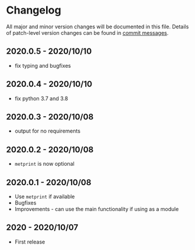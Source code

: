 # Changelog
All major and minor version changes will be documented in this file. Details of
patch-level version changes can be found in [commit messages](../../commits/master).

## 2020.0.5 - 2020/10/10
- fix typing and bugfixes

## 2020.0.4 - 2020/10/10
- fix python 3.7 and 3.8

## 2020.0.3 - 2020/10/08
- output for no requirements

## 2020.0.2 - 2020/10/08
- `metprint` is now optional

## 2020.0.1 - 2020/10/08
- Use `metprint` if available
- Bugfixes
- Improvements - can use the main functionality if using as a module

## 2020 - 2020/10/07
- First release
